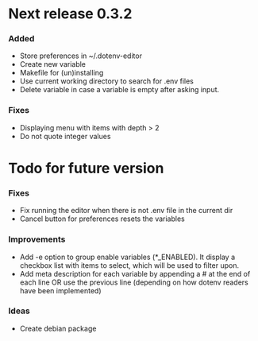 # Next release 0.3.2

### Added
+ Store preferences in ~/.dotenv-editor
+ Create new variable
+ Makefile for (un)installing
+ Use current working directory to search for .env files
+ Delete variable in case a variable is empty after asking input.

### Fixes
- Displaying menu with items with depth > 2
- Do not quote integer values

# Todo for future version

### Fixes
- Fix running the editor when there is not .env file in the current dir
- Cancel button for preferences resets the variables

### Improvements
- Add -e option to group enable variables (*_ENABLED). It display a checkbox
  list with items to select, which will be used to filter upon.
- Add meta description for each variable by appending a # at the end of each
  line OR use the previous line (depending on how dotenv readers have been
  implemented)

### Ideas
- Create debian package




